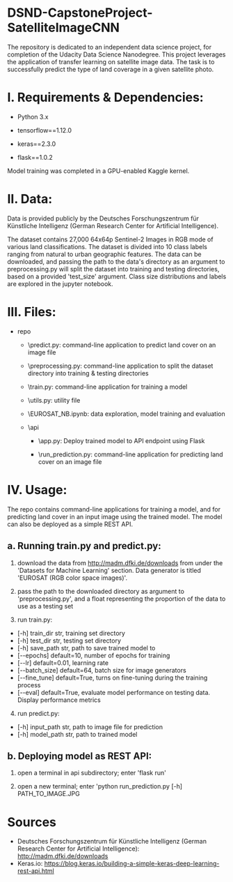 # DSND-CapstoneProject-SatelliteImageCNN

The repository is dedicated to an independent data science project, for completion of the Udacity Data Science Nanodegree. This project leverages the application of transfer learning on satellite image data. The task is to successfully predict the type of land coverage in a given satellite photo. 

# I. Requirements & Dependencies:

- Python 3.x

- tensorflow==1.12.0

- keras==2.3.0

- flask==1.0.2

Model training was completed in a GPU-enabled Kaggle kernel.  

# II. Data:
Data is provided publicly by the Deutsches Forschungszentrum für Künstliche Intelligenz (German Research Center for Artificial Intelligence). 

The dataset contains 27,000 64x64p Sentinel-2 Images in RGB mode of various land classifications. The dataset is divided into 10 class labels ranging from natural to urban geographic features. The data can be downloaded, and passing the path to the data's directory as an argument to preprocessing.py will split the dataset into training and testing directories, based on a provided 'test_size' argument. Class size distributions and labels are explored in the jupyter notebook.

# III. Files:

  - repo
  
    - \predict.py: command-line application to predict land cover on an image file
    
    - \preprocessing.py: command-line application to split the dataset directory into training & testing directories
    
    - \train.py: command-line application for training a model
    
    - \utils.py: utility file
    
    - \EUROSAT_NB.ipynb: data exploration, model training and evaluation
    
    - \api
    
      - \app.py: Deploy trained model to API endpoint using Flask

      - \run_prediction.py: command-line application for predicting land cover on an image file

# IV. Usage:
The repo contains command-line applications for training a model, and for predicting land cover in an input image using the trained model. The model can also be deployed as a simple REST API.

## a. Running train.py and predict.py:

1. download the data from http://madm.dfki.de/downloads from under the 'Datasets for Machine Learning' section. Data generator is titled 'EUROSAT (RGB color space images)'.

2. pass the path to the downloaded directory as argument to 'preprocessing.py', and a float representing the proportion of the data to use as a testing set

3. run train.py:

  - [-h] train_dir str, training set directory
  - [-h] test_dir str, testing set directory
  - [-h] save_path str, path to save trained model to
  - [--epochs] default=10, number of epochs for training
  - [--lr] default=0.01, learning rate
  - [--batch_size] default=64, batch size for image generators
  - [--fine_tune] default=True, turns on fine-tuning during the training process
  - [--eval] default=True, evaluate model performance on testing data. Display performance metrics

4. run predict.py:

  - [-h] input_path str, path to image file for prediction
  - [-h] model_path str, path to trained model
  
## b. Deploying model as REST API:

1. open a terminal in api subdirectory; enter 'flask run'

2. open a new terminal; enter 'python run_prediction.py [-h] PATH_TO_IMAGE.JPG

# Sources

- Deutsches Forschungszentrum für Künstliche Intelligenz (German Research Center for Artificial Intelligence): http://madm.dfki.de/downloads
- Keras.io: https://blog.keras.io/building-a-simple-keras-deep-learning-rest-api.html

